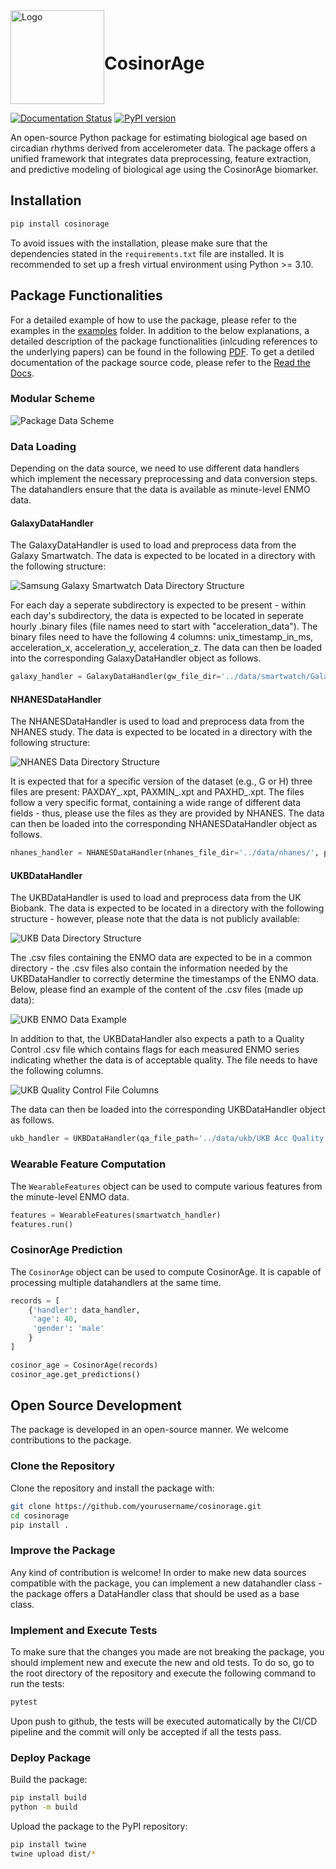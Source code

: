 <div style="display: flex; align-items: center;">
    <img src="docs/source/_static/logo.png" alt="Logo" width="150" height="150">
    <h1 style="margin-right: 10px;">CosinorAge</h1>
</div>

[![Documentation Status](https://readthedocs.org/projects/cosinorage/badge/?version=latest)](https://cosinorage.readthedocs.io/en/latest/?badge=latest)
[![PyPI version](https://img.shields.io/pypi/v/cosinorage.svg)](https://pypi.org/project/cosinorage/)

An open-source Python package for estimating biological age based on circadian rhythms derived from accelerometer data. The package offers a unified framework that integrates data preprocessing, feature extraction, and predictive modeling of biological age using the CosinorAge biomarker.

## Installation

```bash
pip install cosinorage
```
 To avoid issues with the installation, please make sure that the dependencies stated in the `requirements.txt` file are installed. It is recommended to set up a fresh virtual environment using Python >= 3.10.


## Package Functionalities

For a detailed example of how to use the package, please refer to the examples in the [examples](examples) folder. In addition to the below explanations, a detailed description of the package functionalities (inlcuding references to the underlying papers) can be found in the following [PDF](CosinorAge_Detailed_Package_Description.pdf). To get a detiled documentation of the package source code, please refer to the [Read the Docs](https://cosinorage.readthedocs.io/en/latest/?badge=latest).

### Modular Scheme 

![Package Data Scheme](docs/figs/schema.jpg)

### Data Loading

Depending on the data source, we need to use different data handlers which implement the necessary preprocessing and data conversion steps. The datahandlers ensure that the data is available as minute-level ENMO data.

#### GalaxyDataHandler

The GalaxyDataHandler is used to load and preprocess data from the Galaxy Smartwatch. The data is expected to be located in a directory with the following structure:

![Samsung Galaxy Smartwatch Data Directory Structure](docs/figs/Smartwatch_data.png)

For each day a seperate subdirectory is expected to be present - within each day's subdirectory, the data is expected to be located in seperate hourly .binary files (file names need to start with "acceleration_data"). The binary files need to have the following 4 columns: unix_timestamp_in_ms, acceleration_x, acceleration_y, acceleration_z. The data can then be loaded into the corresponding GalaxyDataHandler object as follows.

```python
galaxy_handler = GalaxyDataHandler(gw_file_dir='../data/smartwatch/GalaxyWatch_Case1/', preprocess=True, preprocess_args=preprocess_args, verbose=True)
```

#### NHANESDataHandler

The NHANESDataHandler is used to load and preprocess data from the NHANES study. The data is expected to be located in a directory with the following structure:

![NHANES Data Directory Structure](docs/figs/NHANES_data.png)

It is expected that for a specific version of the dataset (e.g., G or H) three files are present: PAXDAY_<version>.xpt, PAXMIN_<version>.xpt and PAXHD_<version>.xpt. The files follow a very specific format, containing a wide range of different data fields - thus, please use the files as they are provided by NHANES. The data can then be loaded into the corresponding NHANESDataHandler object as follows.

```python
nhanes_handler = NHANESDataHandler(nhanes_file_dir='../data/nhanes/', person_id=62164, verbose=True)
```

#### UKBDataHandler

The UKBDataHandler is used to load and preprocess data from the UK Biobank. The data is expected to be located in a directory with the following structure - however, please note that the data is not publicly available:

![UKB Data Directory Structure](docs/figs/UKB_data.png)

The .csv files containing the ENMO data are expected to be in a common directory - the .csv files also contain the information needed by the UKBDataHandler to correctly determine the timestamps of the ENMO data. Below, please find an example of the content of the .csv files (made up data):

![UKB ENMO Data Example](docs/figs/UKB_csv_excerpt.png)

 In addition to that, the UKBDataHandler also expects a path to a Quality Control .csv file which contains flags for each measured ENMO series indicating whether the data is of acceptable quality. The file needs to have the following columns.

![UKB Quality Control File Columns](docs/figs/UKB_QA_cols.png)
 
 The data can then be loaded into the corresponding UKBDataHandler object as follows.

```python
ukb_handler = UKBDataHandler(qa_file_path='../data/ukb/UKB Acc Quality Control.csv', ukb_file_dir='../data/ukb/UKB Sample Data/1_raw5sec_long', eid=1000300, verbose=True)
```

### Wearable Feature Computation

The `WearableFeatures` object can be used to compute various features from the minute-level ENMO data.

```python
features = WearableFeatures(smartwatch_handler)
features.run()
```

### CosinorAge Prediction

The `CosinorAge` object can be used to compute CosinorAge. It is capable of processing multiple datahandlers at the same time.

```python
records = [
    {'handler': data_handler, 
     'age': 40, 
     'gender': 'male'
    }
]

cosinor_age = CosinorAge(records)
cosinor_age.get_predictions()
```

## Open Source Development

The package is developed in an open-source manner. We welcome contributions to the package. 

### Clone the Repository

Clone the repository and install the package with:

```bash
git clone https://github.com/yourusername/cosinorage.git
cd cosinorage
pip install .
```

### Improve the Package

Any kind of contribution is welcome! In order to make new data sources compatible with the package, you can implement a new datahandler class - the package offers a DataHandler class that should be used as a base class.

### Implement and Execute Tests

To make sure that the changes you made are not breaking the package, you should implement new and execute the new and old tests. To do so, go to the root directory of the repository and execute the following command to run the tests:

```bash
pytest
```

Upon push to github, the tests will be executed automatically by the CI/CD pipeline and the commit will only be accepted if all the tests pass.

### Deploy Package

Build the package:
```bash
pip install build
python -m build
```

Upload the package to the PyPI repository:

```bash
pip install twine
twine upload dist/*
```

